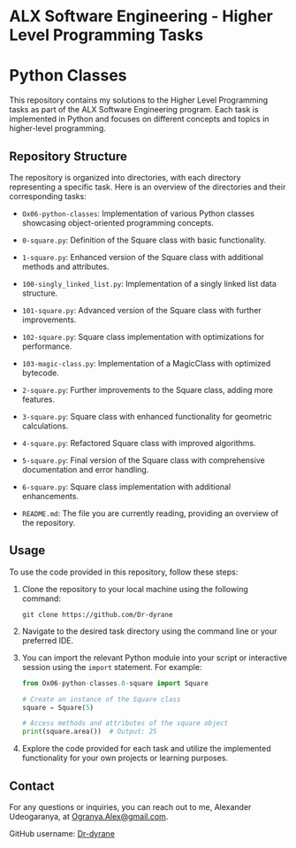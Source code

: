 # ALX Software Engineering - Higher Level Programming Tasks
# Python Classes

This repository contains my solutions to the Higher Level Programming tasks as part of the ALX Software Engineering program. Each task is implemented in Python and focuses on different concepts and topics in higher-level programming.

## Repository Structure

The repository is organized into directories, with each directory representing a specific task. Here is an overview of the directories and their corresponding tasks:

- `Ox06-python-classes`: Implementation of various Python classes showcasing object-oriented programming concepts.

- `0-square.py`: Definition of the Square class with basic functionality.

- `1-square.py`: Enhanced version of the Square class with additional methods and attributes.

- `100-singly_linked_list.py`: Implementation of a singly linked list data structure.

- `101-square.py`: Advanced version of the Square class with further improvements.

- `102-square.py`: Square class implementation with optimizations for performance.

- `103-magic-class.py`: Implementation of a MagicClass with optimized bytecode.

- `2-square.py`: Further improvements to the Square class, adding more features.

- `3-square.py`: Square class with enhanced functionality for geometric calculations.

- `4-square.py`: Refactored Square class with improved algorithms.

- `5-square.py`: Final version of the Square class with comprehensive documentation and error handling.

- `6-square.py`: Square class implementation with additional enhancements.

- `README.md`: The file you are currently reading, providing an overview of the repository.

## Usage

To use the code provided in this repository, follow these steps:

1. Clone the repository to your local machine using the following command:

   ```
   git clone https://github.com/Dr-dyrane
   ```

2. Navigate to the desired task directory using the command line or your preferred IDE.

3. You can import the relevant Python module into your script or interactive session using the `import` statement. For example:

   ```python
   from Ox06-python-classes.0-square import Square

   # Create an instance of the Square class
   square = Square(5)

   # Access methods and attributes of the square object
   print(square.area())  # Output: 25
   ```

4. Explore the code provided for each task and utilize the implemented functionality for your own projects or learning purposes.

## Contact

For any questions or inquiries, you can reach out to me, Alexander Udeogaranya, at Ogranya.Alex@gmail.com.

GitHub username: [Dr-dyrane](https://github.com/Dr-dyrane)
